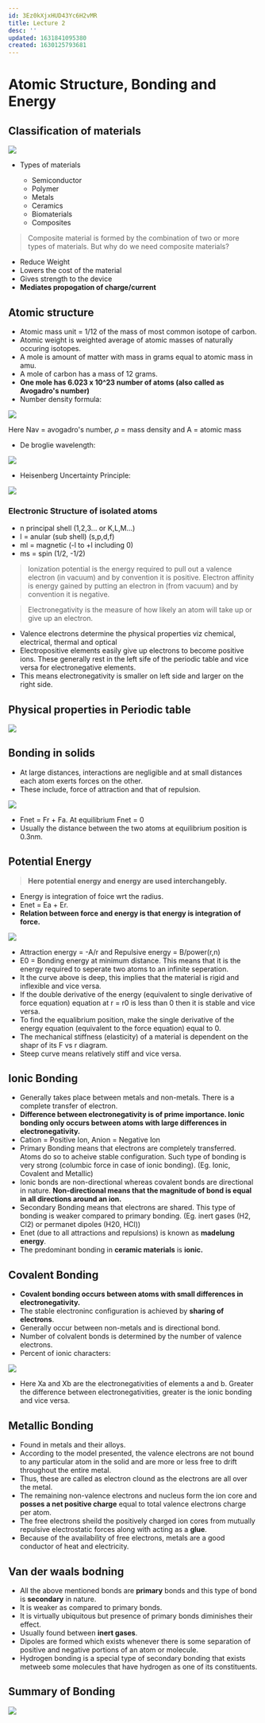 ```yaml
---
id: 3Ez0kXjxHUD43Yc6H2vMR
title: Lecture 2
desc: ''
updated: 1631841095380
created: 1630125793681
---
```


# Atomic Structure, Bonding and Energy

## Classification of materials
![](/assets/images/2021-08-28-10-22-07.png)

* Types of materials
    
    * Semiconductor
    * Polymer
    * Metals
    * Ceramics
    * Biomaterials
    * Composites

> Composite material is formed by the combination of two or more types of materials. But why do we need composite materials?

* Reduce Weight
* Lowers the cost of the material
* Gives strength to the device
* **Mediates propogation of charge/current**

## Atomic structure

* Atomic mass unit = 1/12 of the mass of most common isotope of carbon.
* Atomic weight is weighted average of atomic masses of naturally occuring isotopes.
* A mole is amount of matter with mass in grams equal to atomic mass in amu.
* A mole of carbon has a mass of 12 grams.
* **One mole has 6.023 x 10^23 number of atoms (also called as Avogadro's number)**
* Number density formula: 

![](/assets/images/2021-08-28-15-14-09.png)

Here Nav = avogadro's number, $\rho$ = mass density and A = atomic mass

* De broglie wavelength: 

![](/assets/images/2021-08-28-15-58-00.png)

* Heisenberg Uncertainty Principle: 

![](/assets/images/2021-08-28-15-58-34.png)

### Electronic Structure of isolated atoms
* n  principal shell (1,2,3... or K,L,M...)
* l = anular (sub shell) (s,p,d,f)
* ml = magnetic (-l to +l including 0)
* ms = spin (1/2, -1/2)

> Ionization potential is the energy required to pull out a valence electron (in vacuum) and by convention it is positive. Electron affinity is energy gained by putting an electron in (from vacuum) and by convention it is negative.

> Electronegativity is the measure of how likely an atom will take up or give up an electron.

* Valence electrons determine the physical properties viz chemical, electrical, thermal and optical
* Electropositive elements easily give up electrons to become positive ions. These generally rest in the left sife of the periodic table and vice versa for electronegative elements.
* This means electronegativity is smaller on left side and larger on the right side.

## Physical properties in Periodic table
![](/assets/images/2021-08-28-16-08-27.png)

## Bonding in solids
* At large distances, interactions are negligible and at small distances each atom exerts forces on the other.
* These include, force of attraction and that of repulsion.

![](/assets/images/2021-08-28-16-12-56.png)

* Fnet = Fr + Fa. At equilibrium Fnet = 0
* Usually the distance between the two atoms at equilibrium position is 0.3nm.

## Potential Energy

> **Here potential energy and energy are used interchangebly.**

* Energy is integration of foice wrt the radius.
* Enet = Ea + Er.
* **Relation between force and energy is that energy is integration of force.**

![](/assets/images/2021-08-28-16-17-07.png)

* Attraction energy = -A/r and Repulsive energy = B/power(r,n)
* E0 = Bonding energy at minimum distance. This means that it is the energy required to seperate two atoms to an infinite seperation.
* It the curve above is deep, this implies that the material is rigid and inflexible and vice versa.
* If the double derivative of the energy (equivalent to single derivative of force equation) equation at r = r0 is less than 0 then it is stable and vice versa.
* To find the equalibrium position, make the single derivative of the energy equation (equivalent to the force equation) equal to 0.
* The mechanical stiffness (elasticity) of a material is dependent on the shapr of its F vs r diagram.
* Steep curve means relatively stiff and vice versa.

## Ionic Bonding
* Generally takes place between metals and non-metals. There is a complete transfer of electron.
* **Difference between electronegativity is of prime importance. Ionic bonding only occurs between atoms with large differences in electronegativity.**
* Cation = Positive Ion, Anion = Negative Ion
* Primary Bonding means that electrons are completely transferred. Atoms do so to acheive stable configuration. Such type of bonding is very strong (columbic force in case of ionic bonding). (Eg. Ionic, Covalent and Metallic)
* Ionic bonds are non-directional whereas covalent bonds are directional in nature. **Non-directional means that the magnitude of bond is equal in all directions around an ion.**
* Secondary Bonding means that electrons are shared. This type of bonding is weaker compared to primary bonding. (Eg. inert gases (H2, Cl2) or permanet dipoles (H20, HCl))
* Enet (due to all attractions and repulsions) is known as **madelung energy**.
* The predominant bonding in **ceramic materials** is **ionic.**

## Covalent Bonding
* **Covalent bonding occurs between atoms with small differences in electronegativity.**
* The stable electroninc configuration is achieved by **sharing of electrons**.
* Generally occur between non-metals and is directional bond.
* Number of colvalent bonds is determined by the number of valence electrons.
* Percent of ionic characters:

![](/assets/images/2021-08-28-16-46-57.png)

* Here Xa and Xb are the electronegativities of elements a and b. Greater the difference between electronegativities, greater is the ionic bonding and vice versa.

## Metallic Bonding
* Found in metals and their alloys.
* According to the model presented, the valence electrons are not bound to any particular atom in the solid and are more or less free to drift throughout the entire metal.
* Thus, these are called as electron clound as the electrons are all over the metal.
* The remaining non-valence electrons and nucleus form the ion core and **posses a net positive charge** equal to total valence electrons charge per atom.
* The free electrons sheild the positively charged ion cores from mutually repulsive electrostatic forces along with acting as a **glue**.
* Because of the availability of free electrons, metals are a good conductor of heat and electricity.

## Van der waals bodning
* All the above mentioned bonds are **primary** bonds and this type of bond is **secondary** in nature.
* It is weaker as compared to primary bonds.
* It is virtually ubiquitous but presence of primary bonds diminishes their effect.
* Usually found between **inert gases**.
* Dipoles are formed which exists whenever there is some separation of positive and negative portions of an atom or molecule.
* Hydrogen bonding is a special type of secondary bonding that exists metweeb some molecules that have hydrogen as one of its constituents.

## Summary of Bonding

![](/assets/images/2021-08-28-16-50-27.png)